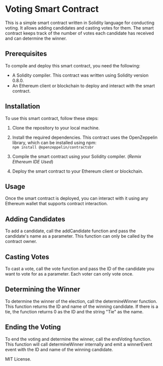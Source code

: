# Voting Smart Contract

This is a simple smart contract written in Solidity language for conducting voting. It allows adding candidates and casting votes for them. The smart contract keeps track of the number of votes each candidate has received and can determine the winner.

## Prerequisites
To compile and deploy this smart contract, you need the following:

* A Solidity compiler. This contract was written using Solidity version 0.8.0.
* An Ethereum client or blockchain to deploy and interact with the smart contract.

## Installation
To use this smart contract, follow these steps:

1) Clone the repository to your local machine.
2) Install the required dependencies. This contract uses the OpenZeppelin library, which can be installed using npm: <br>
`npm install @openzeppelin/contractsbr`

3) Compile the smart contract using your Solidity compiler. (*Remix Ethereum IDE Used*)<br>
4) Deploy the smart contract to your Ethereum client or blockchain.

## Usage
Once the smart contract is deployed, you can interact with it using any Ethereum wallet that supports contract interaction.

## Adding Candidates
To add a candidate, call the addCandidate function and pass the candidate's name as a parameter. This function can only be called by the contract owner.

## Casting Votes
To cast a vote, call the vote function and pass the ID of the candidate you want to vote for as a parameter. Each voter can only vote once.

## Determining the Winner
To determine the winner of the election, call the determineWinner function. This function returns the ID and name of the winning candidate. If there is a tie, the function returns 0 as the ID and the string "Tie" as the name.

## Ending the Voting
To end the voting and determine the winner, call the endVoting function. This function will call determineWinner internally and emit a winnerEvent event with the ID and name of the winning candidate.

MIT License.
